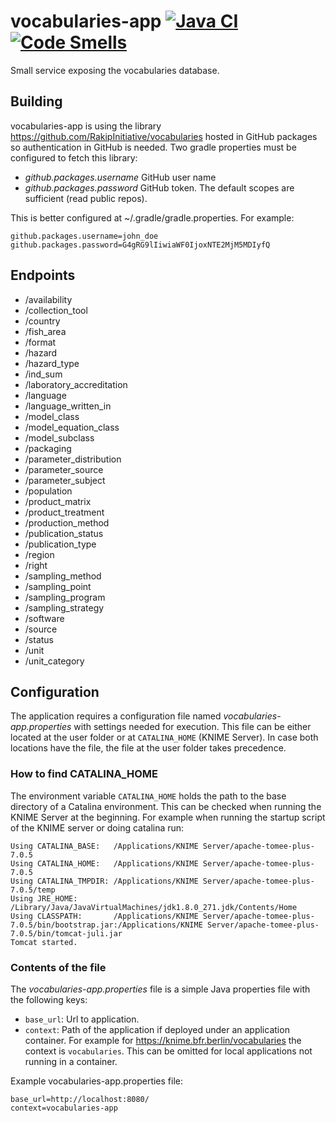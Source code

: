 # vocabularies-app [![Java CI](https://github.com/RakipInitiative/vocabularies-app/actions/workflows/basic.yml/badge.svg)](https://github.com/RakipInitiative/vocabularies-app/actions/workflows/basic.yml) [![Code Smells](https://sonarcloud.io/api/project_badges/measure?project=RakipInitiative_vocabularies-app&metric=code_smells)](https://sonarcloud.io/dashboard?id=RakipInitiative_vocabularies-app) 
Small service exposing the vocabularies database.

Building
--------
vocabularies-app is using the library https://github.com/RakipInitiative/vocabularies hosted in GitHub packages so authentication in GitHub is needed. Two gradle properties must be configured to fetch this library:
* *github.packages.username* GitHub user name
* *github.packages.password* GitHub token. The default scopes are sufficient (read public repos).

This is better configured at ~/.gradle/gradle.properties. For example:
```properties
github.packages.username=john_doe
github.packages.password=G4gRG9lIiwiaWF0IjoxNTE2MjM5MDIyfQ
```

Endpoints
---------
* /availability
* /collection_tool
* /country
* /fish_area
* /format
* /hazard
* /hazard_type
* /ind_sum
* /laboratory_accreditation
* /language
* /language_written_in
* /model_class
* /model_equation_class
* /model_subclass
* /packaging
* /parameter_distribution
* /parameter_source
* /parameter_subject
* /population
* /product_matrix
* /product_treatment
* /production_method
* /publication_status
* /publication_type
* /region
* /right
* /sampling_method
* /sampling_point
* /sampling_program
* /sampling_strategy
* /software
* /source
* /status
* /unit
* /unit_category

## Configuration
The application requires a configuration file named *vocabularies-app.properties* with settings needed for execution. This file can be either located at the user folder or at `CATALINA_HOME` (KNIME Server). In case both locations have the file, the file at the user folder takes precedence.

### How to find CATALINA_HOME
The environment variable `CATALINA_HOME` holds the path to the base directory of a Catalina environment. This can be checked when running the KNIME Server at the beginning. For example when running the startup script of the KNIME server or doing catalina run:

```
Using CATALINA_BASE:   /Applications/KNIME Server/apache-tomee-plus-7.0.5
Using CATALINA_HOME:   /Applications/KNIME Server/apache-tomee-plus-7.0.5
Using CATALINA_TMPDIR: /Applications/KNIME Server/apache-tomee-plus-7.0.5/temp
Using JRE_HOME:        /Library/Java/JavaVirtualMachines/jdk1.8.0_271.jdk/Contents/Home
Using CLASSPATH:       /Applications/KNIME Server/apache-tomee-plus-7.0.5/bin/bootstrap.jar:/Applications/KNIME Server/apache-tomee-plus-7.0.5/bin/tomcat-juli.jar
Tomcat started.
```

### Contents of the file

The *vocabularies-app.properties* file is a simple Java properties file with the following keys:
* `base_url`: Url to application.
* `context`: Path of the application if deployed under an application container. For example for https://knime.bfr.berlin/vocabularies the context is `vocabularies`. This can be omitted for local applications not running in a container.

Example vocabularies-app.properties file:
```
base_url=http://localhost:8080/
context=vocabularies-app
```
